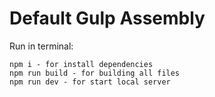 # Default Gulp Assembly

Run in terminal:

```command list
npm i - for install dependencies
npm run build - for building all files
npm run dev - for start local server
```
